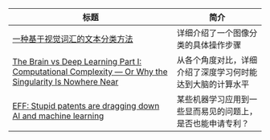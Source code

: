 | 标题                                                         | 简介                                                       |
| ------------------------------------------------------------ | ---------------------------------------------------------- |
| [一种基于视觉词汇的文本分类方法](https://www.jianshu.com/p/f774e273a883?from=hackcv&hmsr=hackcv.com&utm_medium=hackcv.com&utm_source=hackcv.com) | 详细介绍了一个图像分类的具体操作步骤                       |
| [The Brain vs Deep Learning Part I: Computational Complexity — Or Why the Singularity Is Nowhere Near](http://timdettmers.com/2015/07/27/brain-vs-deep-learning-singularity/?from=hackcv&hmsr=hackcv.com&utm_medium=hackcv.com&utm_source=hackcv.com) | 从各个角度对比，详细介绍了深度学习何时能达到大脑的计算水平 |
| [EFF: Stupid patents are dragging down AI and machine learning](https://arstechnica.com/tech-policy/2017/10/eff-stupid-patents-are-dragging-down-ai-and-machine-learning/?from=hackcv&hmsr=hackcv.com&utm_medium=hackcv.com&utm_source=hackcv.com) | 某些机器学习应用到一些显而易见的问题上，是否也能申请专利？ |
